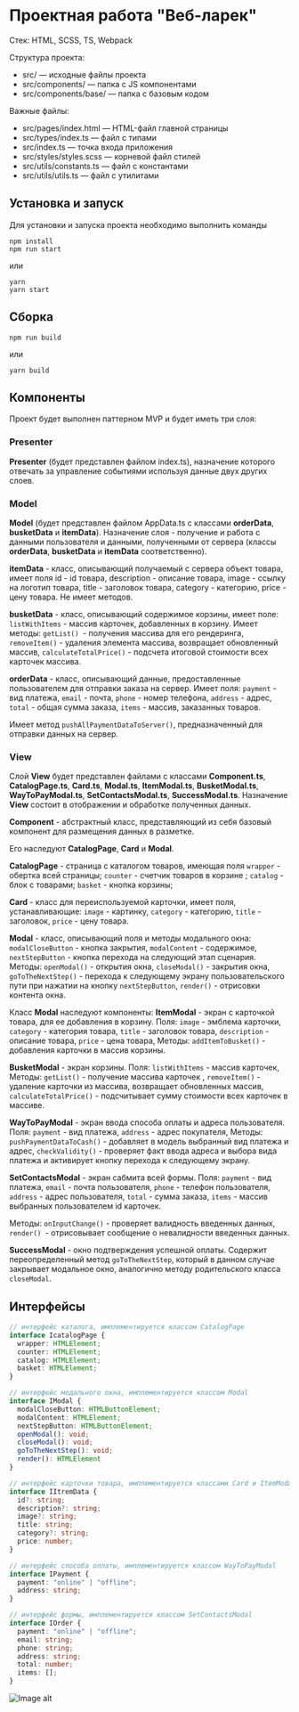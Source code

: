 # Проектная работа "Веб-ларек"

Стек: HTML, SCSS, TS, Webpack

Структура проекта:
- src/ — исходные файлы проекта
- src/components/ — папка с JS компонентами
- src/components/base/ — папка с базовым кодом

Важные файлы:
- src/pages/index.html — HTML-файл главной страницы
- src/types/index.ts — файл с типами
- src/index.ts — точка входа приложения
- src/styles/styles.scss — корневой файл стилей
- src/utils/constants.ts — файл с константами
- src/utils/utils.ts — файл с утилитами

## Установка и запуск
Для установки и запуска проекта необходимо выполнить команды

```
npm install
npm run start
```

или

```
yarn
yarn start
```
## Сборка

```
npm run build
```

или

```
yarn build
```


## Компоненты

Проект  будет выполнен паттерном MVP и будет иметь  три слоя: 

### Presenter
 **Presenter** (будет представлен файлом index.ts), назначение которого отвечать за управление событиями используя данные двух других слоев.
### Model
 **Model** (будет представлен файлом AppData.ts с классами **orderData**, **busketData**  и **itemData**). Назначение слоя - получение и работа с данными пользователя и данными, полученными от сервера (классы **orderData**, **busketData**  и **itemData** соответственно).

**itemData** - класс, описывающий получаемый с сервера объект товара, имеет поля
id - id товара, 
description - описание товара, 
image - ссылку на логотип товара, 
title - заголовок товара,
category - категорию,
price - цену товара. 
Не имеет методов.

**busketData** - класс, описывающий содержимое корзины, имеет поле:
`listWithItems` - массив карточек, добавленных в корзину.
Имеет методы:
`getList() `- получения массива для его рендеринга,
`removeItem()` - удаления элемента массива, возвращает обновленный массив,
`calculateTotalPrice()` - подсчета итоговой стоимости всех карточек массива.

**orderData** - класс, описывающий данные, предоставленные пользователем для отправки заказа на сервер. 
Имеет поля:
`payment` - вид платежа,
`email` - почта,
`phone` - номер телефона,
`address` - адрес,
`total` - общая сумма заказа,
`items` - массив, заказанных товаров.

Имеет метод `pushAllPaymentDataToServer()`, предназначенный для отправки данных на сервер.

### View
Слой **View** будет представлен файлами с классами **Component.ts**,  **CatalogPage.ts**, **Card.ts**, **Modal.ts**, **ItemModal.ts**, **BusketModal.ts**,  **WayToPayModal.ts**, **SetContactsModal.ts**,  **SuccessModal.ts**. 
Назначение **View** состоит в отображении и обработке полученных данных.

**Component** - абстрактный класс, представляющий из себя базовый компонент для размещения данных в разметке.

Его наследуют **CatalogPage**,  **Card** и **Modal**.

**CatalogPage** - страница с каталогом товаров, имеющая поля 
`wrapper` - обертка всей страницы;
`counter` - счетчик товаров в корзине ;
`catalog` - блок с товарами;
`basket` -  кнопка корзины;

**Card** - класс для переиспользуемой карточки, имеет поля, устанавливающие:
`image` -  картинку, 
`category` -  категорию, 
`title` - заголовок,
`price` - цену товара.

**Modal** - класс, описывающий поля и методы модального окна:
`modalCloseButton` - кнопка закрытия, 
`modalContent` - содержимое, 
`nextStepButton` - кнопка перехода на следующий этап сценария.
Методы:
`openModal()` - открытия окна,
`closeModal()` - закрытия окна,
`goToTheNextStep()` - перехода к следующему экрану пользовательского пути при нажатии на кнопку `nextStepButton`,
`render()` - отрисовки контента окна.


Класс **Modal**  наследуют компоненты:
**ItemModal** - экран с карточкой товара, для ее добавления в корзину.
Поля:
`image` - эмблема карточки,
`category` - категория товара, 
`title` - заголовок товара,
`description` - описание товара,
`price` - цена товара, 
Методы:
`addItemToBusket()` - добавления карточки в массив корзины.

**BusketModal** - экран корзины.
Поля: 
`listWithItems` - массив карточек,
Методы:
`getList()` - получение массива карточек ,
`removeItem()` - удаление карточки из массива, возвращает обновленных массив,
`calculateTotalPrice()` - подсчитывает сумму стоимости всех карточек в массиве.

**WayToPayModal** - экран ввода способа оплаты и адреса пользователя.
Поля:
`payment` - вид платежа,
`address` - адрес покупателя,
Методы:
`pushPaymentDataToCash()` - добавляет в модель  выбранный вид платежа и адрес,
`checkValidity()` - проверяет факт ввода адреса и выбора вида платежа и активирует кнопку перехода к следующему экрану.

**SetContactsModal** - экран сабмита всей формы.
Поля:
`payment` - вид платежа,
`email` - почта пользователя, 
`phone` - телефон пользователя,
`address` - адрес пользователя,
`total` - сумма заказа, 
`items` - массив выбранных пользователем id карточек.

Методы:
`onInputChange()` - проверяет валидность введенных данных,
`render() `- отрисовывает сообщение о невалидности введенных данных.

**SuccessModal** - окно подтверждения успешной оплаты. Содержит переопределенный метод `goToTheNextStep`, который  в данном случае закрывает модальное окно, аналогично методу родительского класса `closeModal`.

## Интерфейсы

```ts
// интерфейс каталога, имплементируется классом CatalogPage
interface IcatalogPage {
  wrapper: HTMLElement;
  counter: HTMLElement;
  catalog: HTMLElement;
  basket: HTMLElement;
}
```

```ts
// интерфейс модального окна, имплементируется классом Modal
interface IModal {
  modalCloseButton: HTMLButtonElement;
  modalContent: HTMLElement;
  nextStepButton: HTMLButtonElement;
  openModal(): void;
  closeModal(): void;
  goToTheNextStep(): void;
  render(): HTMLElement
}
```

```ts
// интерфейс карточки товара, имплементируется классами Card и ItemModal
interface IItremData {
  id?: string;
  description?: string;
  image?: string;
  title: string;
  category?: string;
  price: number;
}
```

```ts
// интерфейс способа оплаты, имплементируется классом WayToPayModal
interface IPayment { 
  payment: "online" | "offline"; 
  address: string;
}
```

```ts
// интерфейс формы, имплементируется классом SetContactsModal
interface IOrder {
  payment: "online" | "offline";
  email: string;
  phone: string;
  address: string;
  total: number;
  items: [];
}
```
![Image alt](https://github.com/SaparovPetr/web-larek-project/blob/main/Larek3.jpg)
